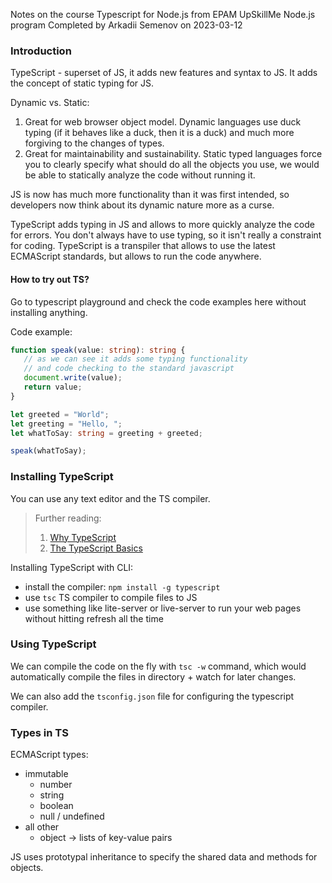 Notes on the course Typescript for Node.js from EPAM UpSkillMe Node.js program
Completed by Arkadii Semenov on 2023-03-12

### Introduction

TypeScript - superset of JS, it adds new features and syntax to JS.
It adds the concept of static typing for JS.

Dynamic vs. Static:

1. Great for web browser object model. Dynamic languages use duck typing (if it behaves like a duck, then it is a duck) and much more forgiving to the changes of types.
2. Great for maintainability and sustainability. Static typed languages force you to clearly specify what should do all the objects you use, we would be able to statically analyze the code without running it.

JS is now has much more functionality than it was first intended, so developers now think about its dynamic nature more as a curse.

TypeScript adds typing in JS and allows to more quickly analyze the code for errors. You don't always have to use typing, so it isn't really a constraint for coding. TypeScript is a transpiler that allows to use the latest ECMAScript standards, but allows to run the code anywhere.

#### How to try out TS?

Go to typescript playground and check the code examples here without installing anything.

Code example:

```typescript
function speak(value: string): string {
   // as we can see it adds some typing functionality
   // and code checking to the standard javascript
   document.write(value);
   return value;
}

let greeted = "World";
let greeting = "Hello, ";
let whatToSay: string = greeting + greeted;

speak(whatToSay);
```

### Installing TypeScript

You can use any text editor and the TS compiler.

> Further reading:
>
> 1. [Why TypeScript](https://basarat.gitbook.io/typescript/getting-started/why-typescript)
> 2. [The TypeScript Basics](https://www.typescriptlang.org/docs/handbook/2/basic-types.html)

Installing TypeScript with CLI:

-  install the compiler: `npm install -g typescript`
-  use `tsc` TS compiler to compile files to JS
-  use something like lite-server or live-server to run your web pages without hitting refresh all the time

### Using TypeScript

We can compile the code on the fly with `tsc -w` command, which would automatically compile the files in directory + watch for later changes.

We can also add the `tsconfig.json` file for configuring the typescript compiler.

### Types in TS

ECMAScript types:

-  immutable
   -  number
   -  string
   -  boolean
   -  null / undefined
-  all other
   -  object -> lists of key-value pairs

JS uses prototypal inheritance to specify the shared data and methods for objects.
